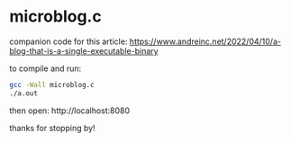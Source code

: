 # microblog.c

companion code for this article:
https://www.andreinc.net/2022/04/10/a-blog-that-is-a-single-executable-binary

to compile and run:

```sh
gcc -Wall microblog.c
./a.out
```

then open: http://localhost:8080

thanks for stopping by!
